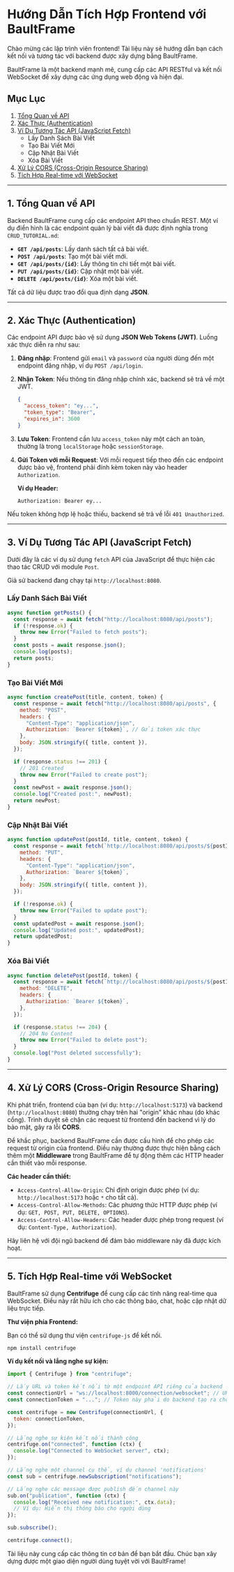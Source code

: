 # Hướng Dẫn Tích Hợp Frontend với BaultFrame

Chào mừng các lập trình viên frontend! Tài liệu này sẽ hướng dẫn bạn cách kết nối và tương tác với backend được xây dựng bằng BaultFrame.

BaultFrame là một backend mạnh mẽ, cung cấp các API RESTful và kết nối WebSocket để xây dựng các ứng dụng web động và hiện đại.

## Mục Lục

1.  [Tổng Quan về API](#1-tổng-quan-về-api)
2.  [Xác Thực (Authentication)](#2-xác-thực-authentication)
3.  [Ví Dụ Tương Tác API (JavaScript Fetch)](#3-ví-dụ-tương-tác-api-javascript-fetch)
    - Lấy Danh Sách Bài Viết
    - Tạo Bài Viết Mới
    - Cập Nhật Bài Viết
    - Xóa Bài Viết
4.  [Xử Lý CORS (Cross-Origin Resource Sharing)](#4-xử-lý-cors-cross-origin-resource-sharing)
5.  [Tích Hợp Real-time với WebSocket](#5-tích-hợp-real-time-với-websocket)

---

## 1. Tổng Quan về API

Backend BaultFrame cung cấp các endpoint API theo chuẩn REST. Một ví dụ điển hình là các endpoint quản lý bài viết đã được định nghĩa trong `CRUD_TUTORIAL.md`:

- **`GET /api/posts`**: Lấy danh sách tất cả bài viết.
- **`POST /api/posts`**: Tạo một bài viết mới.
- **`GET /api/posts/{id}`**: Lấy thông tin chi tiết một bài viết.
- **`PUT /api/posts/{id}`**: Cập nhật một bài viết.
- **`DELETE /api/posts/{id}`**: Xóa một bài viết.

Tất cả dữ liệu được trao đổi qua định dạng **JSON**.

---

## 2. Xác Thực (Authentication)

Các endpoint API được bảo vệ sử dụng **JSON Web Tokens (JWT)**. Luồng xác thực diễn ra như sau:

1.  **Đăng nhập**: Frontend gửi `email` và `password` của người dùng đến một endpoint đăng nhập, ví dụ `POST /api/login`.
2.  **Nhận Token**: Nếu thông tin đăng nhập chính xác, backend sẽ trả về một JWT.
    ```json
    {
      "access_token": "ey...",
      "token_type": "Bearer",
      "expires_in": 3600
    }
    ```
3.  **Lưu Token**: Frontend cần lưu `access_token` này một cách an toàn, thường là trong `localStorage` hoặc `sessionStorage`.
4.  **Gửi Token với mỗi Request**: Với mỗi request tiếp theo đến các endpoint được bảo vệ, frontend phải đính kèm token này vào header `Authorization`.

    **Ví dụ Header:**

    ```
    Authorization: Bearer ey...
    ```

Nếu token không hợp lệ hoặc thiếu, backend sẽ trả về lỗi `401 Unauthorized`.

---

## 3. Ví Dụ Tương Tác API (JavaScript Fetch)

Dưới đây là các ví dụ sử dụng `fetch` API của JavaScript để thực hiện các thao tác CRUD với module `Post`.

Giả sử backend đang chạy tại `http://localhost:8080`.

### Lấy Danh Sách Bài Viết

```javascript
async function getPosts() {
  const response = await fetch("http://localhost:8080/api/posts");
  if (!response.ok) {
    throw new Error("Failed to fetch posts");
  }
  const posts = await response.json();
  console.log(posts);
  return posts;
}
```

### Tạo Bài Viết Mới

```javascript
async function createPost(title, content, token) {
  const response = await fetch("http://localhost:8080/api/posts", {
    method: "POST",
    headers: {
      "Content-Type": "application/json",
      Authorization: `Bearer ${token}`, // Gửi token xác thực
    },
    body: JSON.stringify({ title, content }),
  });

  if (response.status !== 201) {
    // 201 Created
    throw new Error("Failed to create post");
  }
  const newPost = await response.json();
  console.log("Created post:", newPost);
  return newPost;
}
```

### Cập Nhật Bài Viết

```javascript
async function updatePost(postId, title, content, token) {
  const response = await fetch(`http://localhost:8080/api/posts/${postId}`, {
    method: "PUT",
    headers: {
      "Content-Type": "application/json",
      Authorization: `Bearer ${token}`,
    },
    body: JSON.stringify({ title, content }),
  });

  if (!response.ok) {
    throw new Error("Failed to update post");
  }
  const updatedPost = await response.json();
  console.log("Updated post:", updatedPost);
  return updatedPost;
}
```

### Xóa Bài Viết

```javascript
async function deletePost(postId, token) {
  const response = await fetch(`http://localhost:8080/api/posts/${postId}`, {
    method: "DELETE",
    headers: {
      Authorization: `Bearer ${token}`,
    },
  });

  if (response.status !== 204) {
    // 204 No Content
    throw new Error("Failed to delete post");
  }
  console.log("Post deleted successfully");
}
```

---

## 4. Xử Lý CORS (Cross-Origin Resource Sharing)

Khi phát triển, frontend của bạn (ví dụ: `http://localhost:5173`) và backend (`http://localhost:8080`) thường chạy trên hai "origin" khác nhau (do khác cổng). Trình duyệt sẽ chặn các request từ frontend đến backend vì lý do bảo mật, gây ra lỗi **CORS**.

Để khắc phục, backend BaultFrame cần được cấu hình để cho phép các request từ origin của frontend. Điều này thường được thực hiện bằng cách thêm một **Middleware** trong BaultFrame để tự động thêm các HTTP header cần thiết vào mỗi response.

**Các header cần thiết:**

- `Access-Control-Allow-Origin`: Chỉ định origin được phép (ví dụ: `http://localhost:5173` hoặc `*` cho tất cả).
- `Access-Control-Allow-Methods`: Các phương thức HTTP được phép (ví dụ: `GET, POST, PUT, DELETE, OPTIONS`).
- `Access-Control-Allow-Headers`: Các header được phép trong request (ví dụ: `Content-Type, Authorization`).

Hãy liên hệ với đội ngũ backend để đảm bảo middleware này đã được kích hoạt.

---

## 5. Tích Hợp Real-time với WebSocket

BaultFrame sử dụng **Centrifuge** để cung cấp các tính năng real-time qua WebSocket. Điều này rất hữu ích cho các thông báo, chat, hoặc cập nhật dữ liệu trực tiếp.

**Thư viện phía Frontend:**

Bạn có thể sử dụng thư viện `centrifuge-js` để kết nối.

```bash
npm install centrifuge
```

**Ví dụ kết nối và lắng nghe sự kiện:**

```javascript
import { Centrifuge } from "centrifuge";

// Lấy URL và token kết nối từ một endpoint API riêng của backend
const connectionUrl = "ws://localhost:8000/connection/websocket"; // URL của Centrifugo
const connectionToken = "..."; // Token này phải do backend tạo ra cho từng user

const centrifuge = new Centrifuge(connectionUrl, {
  token: connectionToken,
});

// Lắng nghe sự kiện kết nối thành công
centrifuge.on("connected", function (ctx) {
  console.log("Connected to WebSocket server", ctx);
});

// Lắng nghe một channel cụ thể, ví dụ channel 'notifications'
const sub = centrifuge.newSubscription("notifications");

// Lắng nghe các message được publish đến channel này
sub.on("publication", function (ctx) {
  console.log("Received new notification:", ctx.data);
  // Ví dụ: Hiển thị thông báo cho người dùng
});

sub.subscribe();

centrifuge.connect();
```

Tài liệu này cung cấp các thông tin cơ bản để bạn bắt đầu. Chúc bạn xây dựng được một giao diện người dùng tuyệt vời với BaultFrame!
